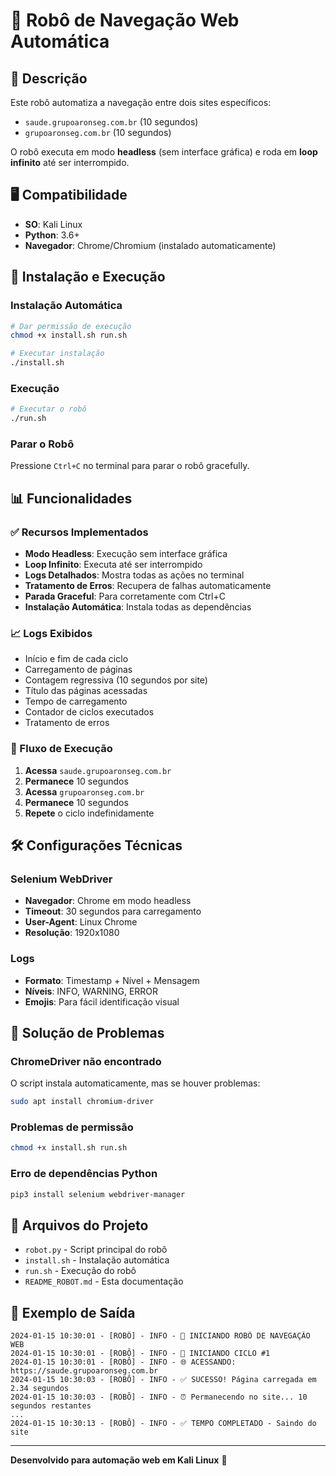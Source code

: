 # 🤖 Robô de Navegação Web Automática

## 📝 Descrição
Este robô automatiza a navegação entre dois sites específicos:
- `saude.grupoaronseg.com.br` (10 segundos)
- `grupoaronseg.com.br` (10 segundos)

O robô executa em modo **headless** (sem interface gráfica) e roda em **loop infinito** até ser interrompido.

## 🖥️ Compatibilidade
- **SO**: Kali Linux
- **Python**: 3.6+
- **Navegador**: Chrome/Chromium (instalado automaticamente)

## 🚀 Instalação e Execução

### Instalação Automática
```bash
# Dar permissão de execução
chmod +x install.sh run.sh

# Executar instalação
./install.sh
```

### Execução
```bash
# Executar o robô
./run.sh
```

### Parar o Robô
Pressione `Ctrl+C` no terminal para parar o robô gracefully.

## 📊 Funcionalidades

### ✅ Recursos Implementados
- **Modo Headless**: Execução sem interface gráfica
- **Loop Infinito**: Executa até ser interrompido
- **Logs Detalhados**: Mostra todas as ações no terminal
- **Tratamento de Erros**: Recupera de falhas automaticamente
- **Parada Graceful**: Para corretamente com Ctrl+C
- **Instalação Automática**: Instala todas as dependências

### 📈 Logs Exibidos
- Início e fim de cada ciclo
- Carregamento de páginas
- Contagem regressiva (10 segundos por site)
- Título das páginas acessadas
- Tempo de carregamento
- Contador de ciclos executados
- Tratamento de erros

### 🔄 Fluxo de Execução
1. **Acessa** `saude.grupoaronseg.com.br`
2. **Permanece** 10 segundos
3. **Acessa** `grupoaronseg.com.br`
4. **Permanece** 10 segundos
5. **Repete** o ciclo indefinidamente

## 🛠️ Configurações Técnicas

### Selenium WebDriver
- **Navegador**: Chrome em modo headless
- **Timeout**: 30 segundos para carregamento
- **User-Agent**: Linux Chrome
- **Resolução**: 1920x1080

### Logs
- **Formato**: Timestamp + Nível + Mensagem
- **Níveis**: INFO, WARNING, ERROR
- **Emojis**: Para fácil identificação visual

## 🚨 Solução de Problemas

### ChromeDriver não encontrado
O script instala automaticamente, mas se houver problemas:
```bash
sudo apt install chromium-driver
```

### Problemas de permissão
```bash
chmod +x install.sh run.sh
```

### Erro de dependências Python
```bash
pip3 install selenium webdriver-manager
```

## 📄 Arquivos do Projeto
- `robot.py` - Script principal do robô
- `install.sh` - Instalação automática
- `run.sh` - Execução do robô
- `README_ROBOT.md` - Esta documentação

## 🔧 Exemplo de Saída
```
2024-01-15 10:30:01 - [ROBÔ] - INFO - 🤖 INICIANDO ROBÔ DE NAVEGAÇÃO WEB
2024-01-15 10:30:01 - [ROBÔ] - INFO - 🔄 INICIANDO CICLO #1
2024-01-15 10:30:01 - [ROBÔ] - INFO - 🌐 ACESSANDO: https://saude.grupoaronseg.com.br
2024-01-15 10:30:03 - [ROBÔ] - INFO - ✅ SUCESSO! Página carregada em 2.34 segundos
2024-01-15 10:30:03 - [ROBÔ] - INFO - ⏰ Permanecendo no site... 10 segundos restantes
...
2024-01-15 10:30:13 - [ROBÔ] - INFO - ✅ TEMPO COMPLETADO - Saindo do site
```

---
**Desenvolvido para automação web em Kali Linux** 🐉